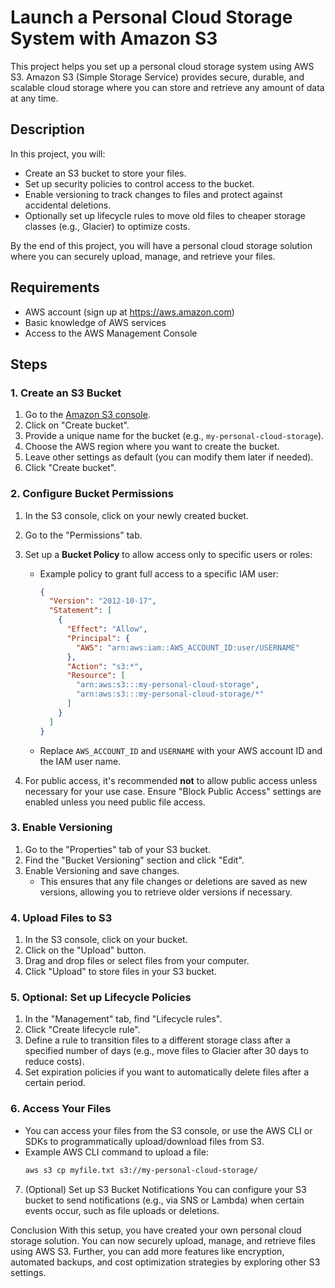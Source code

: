 # Launch a Personal Cloud Storage System with Amazon S3

This project helps you set up a personal cloud storage system using AWS S3. Amazon S3 (Simple Storage Service) provides secure, durable, and scalable cloud storage where 
you can store and retrieve any amount of data at any time.

## Description

In this project, you will:
- Create an S3 bucket to store your files.
- Set up security policies to control access to the bucket.
- Enable versioning to track changes to files and protect against accidental deletions.
- Optionally set up lifecycle rules to move old files to cheaper storage classes (e.g., Glacier) to optimize costs.

By the end of this project, you will have a personal cloud storage solution where you can securely upload, manage, and retrieve your files.

## Requirements

- AWS account (sign up at https://aws.amazon.com)
- Basic knowledge of AWS services
- Access to the AWS Management Console

## Steps

### 1. Create an S3 Bucket
1. Go to the [Amazon S3 console](https://s3.console.aws.amazon.com/s3/home).
2. Click on "Create bucket".
3. Provide a unique name for the bucket (e.g., `my-personal-cloud-storage`).
4. Choose the AWS region where you want to create the bucket.
5. Leave other settings as default (you can modify them later if needed).
6. Click "Create bucket".

### 2. Configure Bucket Permissions
1. In the S3 console, click on your newly created bucket.
2. Go to the "Permissions" tab.
3. Set up a **Bucket Policy** to allow access only to specific users or roles:
   - Example policy to grant full access to a specific IAM user:
     ```json
     {
       "Version": "2012-10-17",
       "Statement": [
         {
           "Effect": "Allow",
           "Principal": {
             "AWS": "arn:aws:iam::AWS_ACCOUNT_ID:user/USERNAME"
           },
           "Action": "s3:*",
           "Resource": [
             "arn:aws:s3:::my-personal-cloud-storage",
             "arn:aws:s3:::my-personal-cloud-storage/*"
           ]
         }
       ]
     }
     ```
   - Replace `AWS_ACCOUNT_ID` and `USERNAME` with your AWS account ID and the IAM user name.

4. For public access, it's recommended **not** to allow public access unless necessary for your use case. Ensure "Block Public Access" settings are enabled unless you 
need public file access.

### 3. Enable Versioning
1. Go to the "Properties" tab of your S3 bucket.
2. Find the "Bucket Versioning" section and click "Edit".
3. Enable Versioning and save changes.
   - This ensures that any file changes or deletions are saved as new versions, allowing you to retrieve older versions if necessary.

### 4. Upload Files to S3
1. In the S3 console, click on your bucket.
2. Click on the "Upload" button.
3. Drag and drop files or select files from your computer.
4. Click "Upload" to store files in your S3 bucket.

### 5. Optional: Set up Lifecycle Policies
1. In the "Management" tab, find "Lifecycle rules".
2. Click "Create lifecycle rule".
3. Define a rule to transition files to a different storage class after a specified number of days (e.g., move files to Glacier after 30 days to reduce costs).
4. Set expiration policies if you want to automatically delete files after a certain period.

### 6. Access Your Files
- You can access your files from the S3 console, or use the AWS CLI or SDKs to programmatically upload/download files from S3.
- Example AWS CLI command to upload a file:
  ```bash
  aws s3 cp myfile.txt s3://my-personal-cloud-storage/
  ```

7. (Optional) Set up S3 Bucket Notifications
You can configure your S3 bucket to send notifications (e.g., via SNS or Lambda) when certain events occur, such as file uploads or deletions.

Conclusion
With this setup, you have created your own personal cloud storage solution. You can now securely upload, manage, and retrieve files using AWS S3. Further, you can add 
more features like encryption, automated backups, and cost optimization strategies by exploring other S3 settings.


